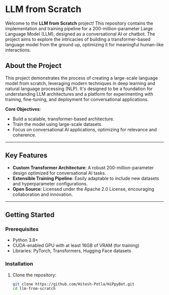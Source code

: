 # LLM from Scratch  

Welcome to the **LLM from Scratch** project! This repository contains the implementation and training pipeline for a 200-million-parameter Large Language Model (LLM), designed as a conversational AI or chatbot. The project aims to explore the intricacies of building a transformer-based language model from the ground up, optimizing it for meaningful human-like interactions.  

## About the Project  

This project demonstrates the process of creating a large-scale language model from scratch, leveraging modern techniques in deep learning and natural language processing (NLP). It's designed to be a foundation for understanding LLM architectures and a platform for experimenting with training, fine-tuning, and deployment for conversational applications.  

**Core Objectives**:  
- Build a scalable, transformer-based architecture.  
- Train the model using large-scale datasets.  
- Focus on conversational AI applications, optimizing for relevance and coherence.  

---

## Key Features  

- **Custom Transformer Architecture**: A robust 200-million-parameter design optimized for conversational AI tasks.  
- **Extensible Training Pipeline**: Easily adaptable to include new datasets and hyperparameter configurations.  
- **Open Source**: Licensed under the Apache 2.0 License, encouraging collaboration and innovation.  

---

## Getting Started  

### Prerequisites  
- Python 3.8+  
- CUDA-enabled GPU with at least 16GB of VRAM (for training)  
- Libraries: PyTorch, Transformers, Hugging Face datasets  

### Installation  

1. Clone the repository:  
   ```bash
   git clone https://github.com/Hitesh-Potla/HiPpyBot.git
   cd llm-from-scratch
